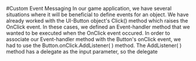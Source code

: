 #Custom Event Messaging
In our game application, we have several situations where it will be beneficial to define events for an object.  We have already worked with the UI-Button object's Click() method which raises the OnClick event.  In these cases, we defined an Event-handler method that we wanted to be executed when the OnClick event occured.  In order to associate our Event-handler method with the Button's onClick event, we had to use the Button.onClick.AddListener( ) method.  The AddListener( ) method has a delegate as the input parameter, so the delegate 

